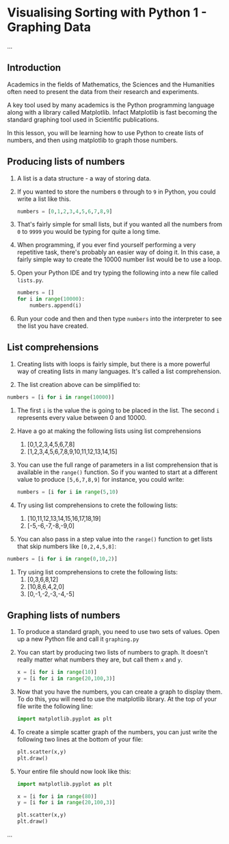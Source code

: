 # Visualising Sorting with Python 1 - Graphing Data

...

## Introduction

Academics in the fields of Mathematics, the Sciences and the Humanities often need to present the data from their research and experiments.

A key tool used by many academics is the Python programming language along with a library called Matplotlib. Infact Matplotlib is fast becoming the standard graphing tool used in Scientific publications.

In this lesson, you will be learning how to use Python to create lists of numbers, and then using matplotlib to graph those numbers.

## Producing lists of numbers

1. A list is a data structure - a way of storing data.
1. If you wanted to store the numbers `0` through to `9` in Python, you could write a list like this.

	```python
	numbers = [0,1,2,3,4,5,6,7,8,9]
	```

1. That's fairly simple for small lists, but if you wanted all the numbers from `0` to `9999` you would be typing for quite a long time.

1. When programming, if you ever find yourself performing a very repetitive task, there's probably an easier way of doing it. In this case, a fairly simple way to create the 10000 number list would be to use a loop.

1. Open your Python IDE and try typing the following into a new file called `lists.py`.

	```python
	numbers = []
	for i in range(10000):
		numbers.append(i)
	```

1. Run your code and then and then type `numbers` into the interpreter to see the list you have created.

## List comprehensions

1. Creating lists with loops is fairly simple, but there is a more powerful way of creating lists in many languages. It's called a list comprehension.

1. The list creation above can be simplified to:

```python
numbers = [i for i in range(10000)]
```

1. The first `i` is the value the is going to be placed in the list. The second `i` represents every value between 0 and 10000.

1. Have a go at making the following lists using list comprehensions
    1. [0,1,2,3,4,5,6,7,8]
    1. [1,2,3,4,5,6,7,8,9,10,11,12,13,14,15]

1. You can use the full range of parameters in a list comprehension that is available in the `range()` function. So if you wanted to start at a different value to produce `[5,6,7,8,9]` for instance, you could write:

	```python
	numbers = [i for i in range(5,10)
	```

1. Try using list comprehensions to crete the following lists:
    1. [10,11,12,13,14,15,16,17,18,19]
    1. [-5,-6,-7,-8,-9,0]

1. You can also pass in a step value into the `range()` function to get lists that skip numbers like `[0,2,4,5,8]`:

```python
numbers = [i for i in range(0,10,2)]
```

1. Try using list comprehensions to crete the following lists:
    1. [0,3,6,8,12]
    1. [10,8,6,4,2,0]
	1. [0,-1,-2,-3,-4,-5]

## Graphing lists of numbers

1. To produce a standard graph, you need to use two sets of values. Open up a new Python file and call it `graphing.py`

1. You can start by producing two lists of numbers to graph. It doesn't really matter what numbers they are, but call them `x` and `y`.

	```python
	x = [i for i in range(10)]
	y = [i for i in range(20,100,3)]
	```

1. Now that you have the numbers, you can create a graph to display them. To do this, you will need to use the matplotlib library. At the top of your file write the following line:

	```python
	import matplotlib.pyplot as plt
	```

1. To create a simple scatter graph of the numbers, you can just write the following two lines at the bottom of your file:

	```python
	plt.scatter(x,y)
	plt.draw()
	```

1. Your entire file should now look like this:

	```python
	import matplotlib.pyplot as plt

	x = [i for i in range(80)]
	y = [i for i in range(20,100,3)]

	plt.scatter(x,y)
	plt.draw()
	```

...

